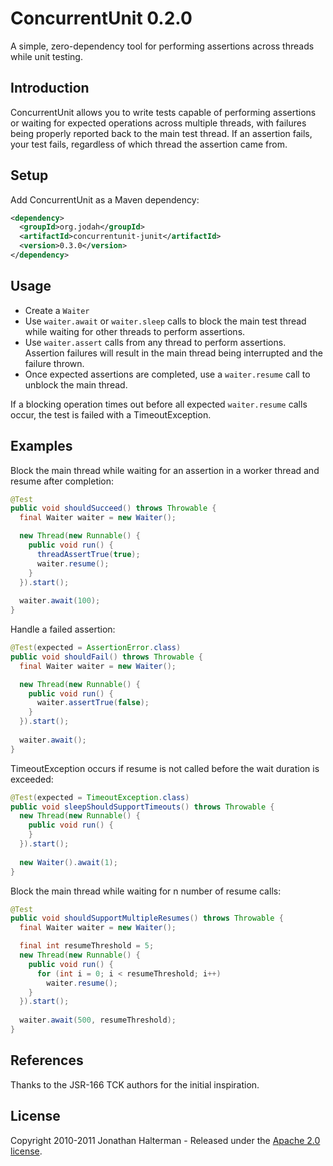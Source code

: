 # ConcurrentUnit 0.2.0

A simple, zero-dependency tool for performing assertions across threads while unit testing.

## Introduction

ConcurrentUnit allows you to write tests capable of performing assertions or waiting for expected operations across multiple threads, with failures being properly reported back to the main test thread. If an assertion fails, your test fails, regardless of which thread the assertion came from.

## Setup

Add ConcurrentUnit as a Maven dependency:

```xml
<dependency>
  <groupId>org.jodah</groupId>
  <artifactId>concurrentunit-junit</artifactId>
  <version>0.3.0</version>
</dependency>
```

## Usage

* Create a `Waiter`
* Use `waiter.await` or `waiter.sleep` calls to block the main test thread while waiting for other threads to perform assertions. 
* Use `waiter.assert` calls from any thread to perform assertions. Assertion failures will result in the main thread being interrupted and the failure thrown.
* Once expected assertions are completed, use a `waiter.resume` call to unblock the main thread.

If a blocking operation times out before all expected `waiter.resume` calls occur, the test is failed with a TimeoutException.

## Examples

Block the main thread while waiting for an assertion in a worker thread and resume after completion:

```java
@Test
public void shouldSucceed() throws Throwable {
  final Waiter waiter = new Waiter();

  new Thread(new Runnable() {
    public void run() {
      threadAssertTrue(true);
      waiter.resume();
    }
  }).start();
  
  waiter.await(100);
}
```

Handle a failed assertion:

```java
@Test(expected = AssertionError.class)
public void shouldFail() throws Throwable {
  final Waiter waiter = new Waiter();

  new Thread(new Runnable() {
    public void run() {
      waiter.assertTrue(false);
    }
  }).start();
  
  waiter.await();
}
```

TimeoutException occurs if resume is not called before the wait duration is exceeded:

```java
@Test(expected = TimeoutException.class)
public void sleepShouldSupportTimeouts() throws Throwable {
  new Thread(new Runnable() {
    public void run() {
    }
  }).start();
  
  new Waiter().await(1);
}
```

Block the main thread while waiting for n number of resume calls:

```java
@Test
public void shouldSupportMultipleResumes() throws Throwable {
  final Waiter waiter = new Waiter();

  final int resumeThreshold = 5;
  new Thread(new Runnable() {
    public void run() {
      for (int i = 0; i < resumeThreshold; i++)
        waiter.resume();
    }
  }).start();
  
  waiter.await(500, resumeThreshold);
}
```

## References

Thanks to the JSR-166 TCK authors for the initial inspiration.

## License

Copyright 2010-2011 Jonathan Halterman - Released under the [Apache 2.0 license](http://www.apache.org/licenses/LICENSE-2.0.html).
